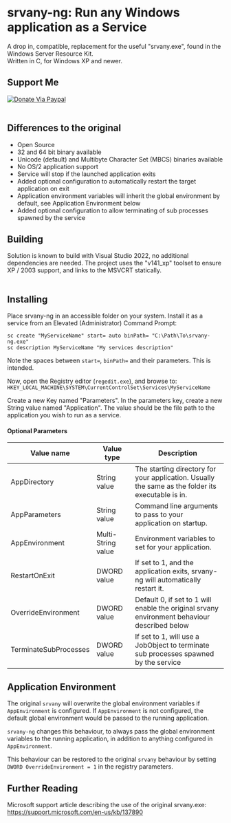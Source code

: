 # srvany-ng: Run any Windows application as a Service
A drop in, compatible, replacement for the useful "srvany.exe", found in the Windows Server Resource Kit.<br />
Written in C, for Windows XP and newer.


## Support Me
[![Donate Via Paypal](https://www.paypalobjects.com/en_US/i/btn/btn_donateCC_LG.gif)](https://www.paypal.com/cgi-bin/webscr?cmd=_s-xclick&hosted_button_id=CALMNQUWLZNYL)
<br /><br />
## Differences to the original
* Open Source
* 32 and 64 bit binary available
* Unicode (default) and Multibyte Character Set (MBCS) binaries available
* No OS/2 application support
* Service will stop if the launched application exits
* Added optional configuration to automatically restart the target application on exit
* Application environment variables will inherit the global environment by default, see Application Environment below
* Added optional configuration to allow terminating of sub processes spawned by the service

## Building
Solution is known to build with Visual Studio 2022, no additional dependencies are needed. The project uses the "v141_xp" toolset to ensure XP / 2003 support, and links to the MSVCRT statically.
<br /><br />

## Installing
Place srvany-ng in an accessible folder on your system.
Install it as a service from an Elevated (Administrator) Command Prompt:
```winbatch
sc create "MyServiceName" start= auto binPath= "C:\Path\To\srvany-ng.exe"
sc description MyServiceName "My services description"
```
Note the spaces between `start=`, `binPath=` and their parameters. This is intended.

Now, open the Registry editor (`regedit.exe`), and browse to:
`HKEY_LOCAL_MACHINE\SYSTEM\CurrentControlSet\Services\MyServiceName`

Create a new Key named "Parameters".
In the parameters key, create a new String value named "Application". The value should be the file path to the application you wish to run as a service.

#### Optional Parameters
| Value name            | Value type         | Description                                                                                       |
|-----------------------|--------------------|---------------------------------------------------------------------------------------------------|
| AppDirectory          | String value       | The starting directory for your application. Usually the same as the folder its executable is in. |
| AppParameters         | String value       | Command line arguments to pass to your application on startup.                                    |
| AppEnvironment        | Multi-String value | Environment variables to set for your application.                                                |
| RestartOnExit         | DWORD value        | If set to 1, and the application exits, srvany-ng will automatically restart it.                  |
| OverrideEnvironment   | DWORD value        | Default 0, if set to 1 will enable the original srvany environment behaviour described below      |
| TerminateSubProcesses | DWORD value        | If set to 1, will use a JobObject to terminate sub processes spawned by the service               |

## Application Environment
The original `srvany` will overwrite the global environment variables if `AppEnvironment` is configured. If `AppEnvironment` is not configured, the default global environment would be
passed to the running application.

`srvany-ng` changes this behaviour, to always pass the global environment variables to the running application, in addition to anything configured in `AppEnvironment`.

This behaviour can be restored to the original `srvany` behaviour by setting `DWORD OverrideEnvironment = 1` in the registry parameters.

## Further Reading
Microsoft support article describing the use of the original srvany.exe: https://support.microsoft.com/en-us/kb/137890
<br />
